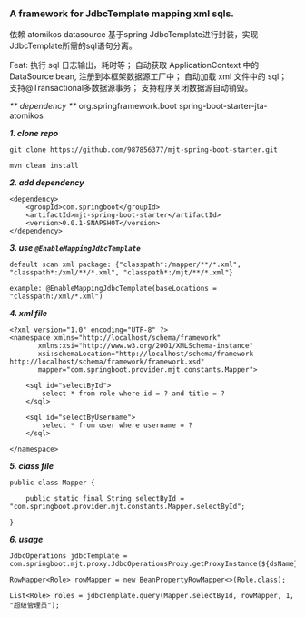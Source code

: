 ### A framework for JdbcTemplate mapping xml sqls.
依赖 atomikos datasource 基于spring JdbcTemplate进行封装，实现 JdbcTemplate所需的sql语句分离。

Feat: 
执行 sql 日志输出，耗时等；
自动获取 ApplicationContext 中的 DataSource bean, 注册到本框架数据源工厂中；
自动加载 xml 文件中的 sql；
支持@Transactional多数据源事务；
支持程序关闭数据源自动销毁。

_** dependency **_
        <dependency>
            <groupId>org.springframework.boot</groupId>
            <artifactId>spring-boot-starter-jta-atomikos</artifactId>
        </dependency>

_**1. clone repo**_

    git clone https://github.com/987856377/mjt-spring-boot-starter.git
    
    mvn clean install

_**2. add dependency**_

    <dependency>
        <groupId>com.springboot</groupId>
        <artifactId>mjt-spring-boot-starter</artifactId>
        <version>0.0.1-SNAPSHOT</version>
    </dependency>

_**3. use `@EnableMappingJdbcTemplate`**_

    default scan xml package: {"classpath*:/mapper/**/*.xml", "classpath*:/xml/**/*.xml", "classpath*:/mjt/**/*.xml"}
   
    example: @EnableMappingJdbcTemplate(baseLocations = "classpath:/xml/*.xml")

_**4. xml file**_
    
    <?xml version="1.0" encoding="UTF-8" ?>
    <namespace xmlns="http://localhost/schema/framework"
           xmlns:xsi="http://www.w3.org/2001/XMLSchema-instance"
           xsi:schemaLocation="http://localhost/schema/framework http://localhost/schema/framework/framework.xsd"
           mapper="com.springboot.provider.mjt.constants.Mapper">
    
        <sql id="selectById">
            select * from role where id = ? and title = ?
        </sql>
    
        <sql id="selectByUsername">
            select * from user where username = ?
        </sql>

    </namespace>


_**5. class file**_
    
    public class Mapper {

        public static final String selectById = "com.springboot.provider.mjt.constants.Mapper.selectById";

    }

_**6. usage**_

    JdbcOperations jdbcTemplate = com.springboot.mjt.proxy.JdbcOperationsProxy.getProxyInstance(${dsName});
    
    RowMapper<Role> rowMapper = new BeanPropertyRowMapper<>(Role.class);
    
    List<Role> roles = jdbcTemplate.query(Mapper.selectById, rowMapper, 1, "超级管理员");
